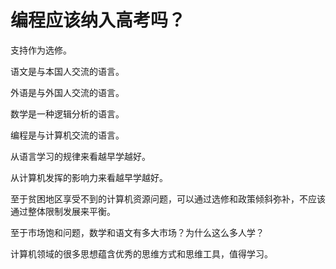 # 编程应该纳入高考吗？

支持作为选修。

语文是与本国人交流的语言。

外语是与外国人交流的语言。

数学是一种逻辑分析的语言。

编程是与计算机交流的语言。

从语言学习的规律来看越早学越好。

从计算机发挥的影响力来看越早学越好。

至于贫困地区享受不到的计算机资源问题，可以通过选修和政策倾斜弥补，不应该通过整体限制发展来平衡。

至于市场饱和问题，数学和语文有多大市场？为什么这么多人学？

计算机领域的很多思想蕴含优秀的思维方式和思维工具，值得学习。